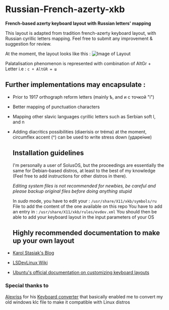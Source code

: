# Russian-French-azerty-xkb

**French-based azerty keyboard layout with Russian letters' mapping**

This layout is adapted from tradition french-azerty keyboard layout, with Russian cyrillic letters mapping. 
Feel free to submit any improvement & suggestion for review.

At the moment, the layout looks like this : 
![Image of Layout](https://image.ibb.co/k6G6Aq/Russian-azerty-layout.png)

Palatalisation phenomenon is represented with combination of AltGr + Letter
i.e : `с + AltGR = ш`

## Further implementations may encapsulate :

- Prior to 1917 orthograph reform letters (mainly ѣ, and и с точкой "і")
- Better mapping of punctuation characters
- Mapping other slavic languages cyrillic letters such as Serbian soft l, and n
- Adding diacritics possibilities (diaerisis or tréma) 
  at the moment, circumflex accent (^) can be used to write stress down (ударе́ние)
  
  
  ## Installation guidelines
  I'm personally a user of SolusOS, but the proceedings are essentially the same for Debian-based distros, at least to the best of my knowledge (Feel free to add instructions for other distros in there).
  
  *Editing system files is not recommended for newbies, be careful and please backup original files before doing anything stupid*
  
  In *sudo* mode, you have to edit your : 
    `/usr/share/X11/xkb/symbols/ru`
  File to add the content of the one available on this repo
  You have to add an entry in : 
    `/usr/share/X11/xkb/rules/evdev.xml`
 You should then be able to add your keyboard layout in the input parameters of your OS
  
  ## Highly recommended documentation to make up your own layout
 
 - [Karol Stasiak's Blog](https://karols.github.io/blog/2013/11/18/creating-custom-keyboard-layouts-for-linux/)
 - [LSDevLinux Wiki](http://linux.lsdev.sil.org/wiki/index.php/Building_an_XKB_Keyboard)
 - [Ubuntu's official documentation on customizing keyboard layouts](https://help.ubuntu.com/community/Custom%20keyboard%20layout%20definitions?action=show&redirect=Howto%3A+Custom+keyboard+layout+definitions)
 
### Special thanks to 
[Alexriss](https://github.com/alexriss) for his [Keyboard converter](https://github.com/alexriss/keyboard-layout-converter) that basically enabled me to convert my old windows klc file to make it compatible with Linux distros
